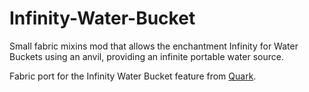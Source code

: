 # Infinity-Water-Bucket

Small fabric mixins mod that allows the enchantment Infinity for Water Buckets using an anvil, providing an infinite portable water source.

Fabric port for the Infinity Water Bucket feature from [Quark](https://www.curseforge.com/minecraft/mc-mods/quark).
